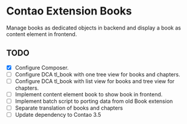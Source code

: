 Contao Extension Books
======================

Manage books as dedicated objects in backend and display a book as content element in frontend.

TODO
----

- [X] Configure Composer.
- [ ] Configure DCA tl_book with one tree view for books and chapters.
- [ ] Configure DCA tl_book with list view for books and tree view for chapters.
- [ ] Implement content element book to show book in frontend.
- [ ] Implement batch script to porting data from old Book extension
- [ ] Separate translation of books and chapters
- [ ] Update dependency to Contao 3.5
